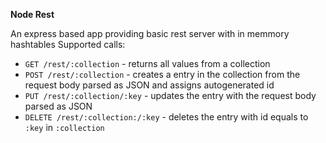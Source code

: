 **Node Rest**

An express based app providing basic rest server with in memmory hashtables
Supported calls:
- `GET /rest/:collection` - returns all values from a collection
- `POST /rest/:collection` - creates a entry in the collection from the request body parsed as JSON and assigns autogenerated id
- `PUT /rest/:collection/:key` - updates the entry with the request body parsed as JSON
- `DELETE /rest/:collection:/:key` - deletes the entry with id equals to `:key` in `:collection` 
